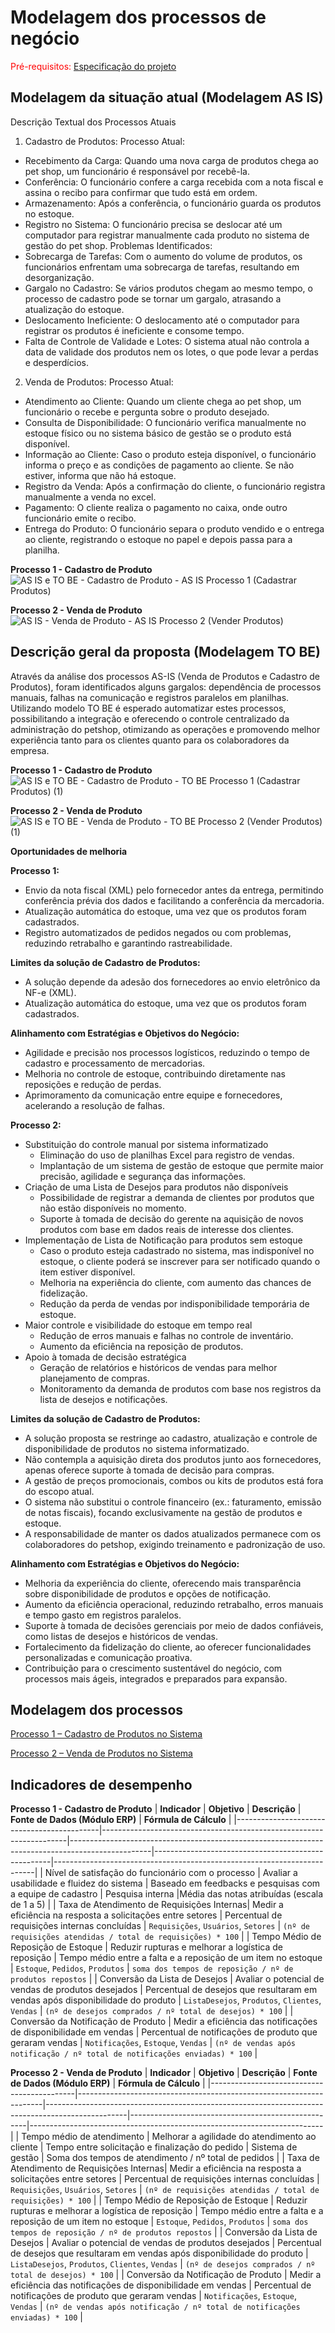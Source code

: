 # Modelagem dos processos de negócio

<span style="color:red">Pré-requisitos: <a href="02-Especificacao.md"> Especificação do projeto</a></span>



## Modelagem da situação atual (Modelagem AS IS)

Descrição Textual dos Processos Atuais
1. Cadastro de Produtos:
Processo Atual:
- Recebimento da Carga: Quando uma nova carga de produtos chega ao pet shop, um funcionário é responsável por recebê-la.
- Conferência: O funcionário confere a carga recebida com a nota fiscal e assina o recibo para confirmar que tudo está em ordem.
- Armazenamento: Após a conferência, o funcionário guarda os produtos no estoque.
- Registro no Sistema: O funcionário precisa se deslocar até um computador para registrar manualmente cada produto no sistema de gestão do pet shop.
Problemas Identificados:
- Sobrecarga de Tarefas: Com o aumento do volume de produtos, os funcionários enfrentam uma sobrecarga de tarefas, resultando em desorganização.
- Gargalo no Cadastro: Se vários produtos chegam ao mesmo tempo, o processo de cadastro pode se tornar um gargalo, atrasando a atualização do estoque.
- Deslocamento Ineficiente: O deslocamento até o computador para registrar os produtos é ineficiente e consome tempo.
- Falta de Controle de Validade e Lotes: O sistema atual não controla a data de validade dos produtos nem os lotes, o que pode levar a perdas e desperdícios.

2. Venda de Produtos:
Processo Atual:
- Atendimento ao Cliente: Quando um cliente chega ao pet shop, um funcionário o recebe e pergunta sobre o produto desejado.
- Consulta de Disponibilidade: O funcionário verifica manualmente no estoque físico ou no sistema básico de gestão se o produto está disponível.
- Informação ao Cliente: Caso o produto esteja disponível, o funcionário informa o preço e as condições de pagamento ao cliente. Se não estiver, informa que não há estoque.
- Registro da Venda: Após a confirmação do cliente, o funcionário registra manualmente a venda no excel.
- Pagamento: O cliente realiza o pagamento no caixa, onde outro funcionário emite o recibo.
- Entrega do Produto: O funcionário separa o produto vendido e o entrega ao cliente, registrando o estoque no papel e depois passa para a planilha.


**Processo 1 - Cadastro de Produto**
![AS IS e TO BE - Cadastro de Produto - AS IS Processo 1 (Cadastrar Produtos)](https://github.com/user-attachments/assets/4032106d-e349-4d8b-b1c3-60cdcdb86d2f)

**Processo 2 - Venda de Produto**
![AS IS - Venda de Produto - AS IS Processo 2 (Vender Produtos)](images/as_is_venda.jpg)



## Descrição geral da proposta (Modelagem TO BE)

Através da  análise dos processos AS-IS (Venda de Produtos e Cadastro de Produtos), foram identificados alguns gargalos: dependência de processos manuais, falhas na comunicação e registros paralelos em planilhas. Utilizando modelo TO BE é esperado automatizar estes processos, possibilitando a integração e oferecendo o controle centralizado da administração do petshop, otimizando as operações e promovendo melhor experiência tanto para os clientes quanto para os colaboradores da empresa.


**Processo 1 - Cadastro de Produto**
![AS IS e TO BE - Cadastro de Produto - TO BE Processo 1 (Cadastrar Produtos) (1)](https://github.com/user-attachments/assets/fe026645-18c7-47f0-b239-56b4a25ce151)




**Processo 2 - Venda de Produto**
![AS IS e TO BE - Venda de Produto - TO BE Processo 2 (Vender Produtos) (1)](https://github.com/user-attachments/assets/5f75506b-0ed3-49ee-b524-52c16f2f8a16)


**Oportunidades de melhoria**

**Processo 1:**
- Envio da nota fiscal (XML) pelo fornecedor antes da entrega, permitindo conferência prévia dos dados e facilitando a conferência da mercadoria.
- Atualização automática do estoque, uma vez que os produtos foram cadastrados. 
- Registro automatizados de pedidos negados ou com problemas, reduzindo retrabalho e garantindo rastreabilidade.

**Limites da solução de Cadastro de Produtos:**
- A solução depende da adesão dos fornecedores ao envio eletrônico da NF-e (XML).
- Atualização automática do estoque, uma vez que os produtos foram cadastrados. 

**Alinhamento com Estratégias e Objetivos do Negócio:**
- Agilidade e precisão nos processos logísticos, reduzindo o tempo de cadastro e processamento de mercadorias. 
- Melhoria no controle de estoque, contribuindo diretamente nas reposições e redução de perdas.
- Aprimoramento da comunicação entre equipe e fornecedores, acelerando a resolução de falhas. 



**Processo 2:**
- Substituição do controle manual por sistema informatizado
  - Eliminação do uso de planilhas Excel para registro de vendas.
  - Implantação de um sistema de gestão de estoque que permite maior precisão, agilidade e segurança das informações.
- Criação de uma Lista de Desejos para produtos não disponíveis
  - Possibilidade de registrar a demanda de clientes por produtos que não estão disponíveis no momento.
  - Suporte à tomada de decisão do gerente na aquisição de novos produtos com base em dados reais de interesse dos clientes.
- Implementação de Lista de Notificação para produtos sem estoque
  - Caso o produto esteja cadastrado no sistema, mas indisponível no estoque, o cliente poderá se inscrever para ser notificado quando o item estiver disponível.
  - Melhoria na experiência do cliente, com aumento das chances de fidelização.
  - Redução da perda de vendas por indisponibilidade temporária de estoque.
- Maior controle e visibilidade do estoque em tempo real
  - Redução de erros manuais e falhas no controle de inventário.
  - Aumento da eficiência na reposição de produtos.
- Apoio à tomada de decisão estratégica
  - Geração de relatórios e históricos de vendas para melhor planejamento de compras.
  - Monitoramento da demanda de produtos com base nos registros da lista de desejos e notificações. 

**Limites da solução de Cadastro de Produtos:**
- A solução proposta se restringe ao cadastro, atualização e controle de disponibilidade de produtos no sistema informatizado.
- Não contempla a aquisição direta dos produtos junto aos fornecedores, apenas oferece suporte à tomada de decisão para compras.
- A gestão de preços promocionais, combos ou kits de produtos está fora do escopo atual.
- O sistema não substitui o controle financeiro (ex.: faturamento, emissão de notas fiscais), focando exclusivamente na gestão de produtos e estoque.
- A responsabilidade de manter os dados atualizados permanece com os colaboradores do petshop, exigindo treinamento e padronização de uso.
  
**Alinhamento com Estratégias e Objetivos do Negócio:**
- Melhoria da experiência do cliente, oferecendo mais transparência sobre disponibilidade de produtos e opções de notificação.
- Aumento da eficiência operacional, reduzindo retrabalho, erros manuais e tempo gasto em registros paralelos.
- Suporte à tomada de decisões gerenciais por meio de dados confiáveis, como listas de desejos e históricos de vendas.
- Fortalecimento da fidelização do cliente, ao oferecer funcionalidades personalizadas e comunicação proativa.
- Contribuição para o crescimento sustentável do negócio, com processos mais ágeis, integrados e preparados para expansão.






## Modelagem dos processos

[Processo 1 – Cadastro de Produtos no Sistema](https://github.com/ICEI-PUC-Minas-PCO-SI/2025-1-p3-tiapn-si-grupo-6/blob/main/docs/processes/processo-1-Cadastro_de_produtos_no_sistema.md)

[Processo 2 – Venda de Produtos no Sistema](https://github.com/ICEI-PUC-Minas-PCO-SI/2025-1-p3-tiapn-si-grupo-6/blob/main/docs/processes/processo-2-Venda_de_produtos.md)


## Indicadores de desempenho


**Processo 1 - Cadastro de Produto**
| **Indicador**                              | **Objetivo**                                                       | **Descrição**                                                                                   | **Fonte de Dados (Módulo ERP)**                     | **Fórmula de Cálculo**                                                   |
|--------------------------------------------|---------------------------------------------------------------------|--------------------------------------------------------------------------------------------------|----------------------------------------------------|-------------------------------------------------------------------------|
| Nível de satisfação do funcionário com o processo  | Avaliar a usabilidade e fluidez do sistema                     | Baseado em feedbacks e pesquisas com a equipe de cadastro                                            | Pesquisa interna                      |Média das notas atribuídas (escala de 1 a 5)              |
| Taxa de Atendimento de Requisições Internas| Medir a eficiência na resposta a solicitações entre setores        | Percentual de requisições internas concluídas                                                   | `Requisições`, `Usuários`, `Setores`               | `(nº de requisições atendidas / total de requisições) * 100`          |
| Tempo Médio de Reposição de Estoque        | Reduzir rupturas e melhorar a logística de reposição               | Tempo médio entre a falta e a reposição de um item no estoque                                   | `Estoque`, `Pedidos`, `Produtos`                   | `soma dos tempos de reposição / nº de produtos repostos`              |
| Conversão da Lista de Desejos              | Avaliar o potencial de vendas de produtos desejados                | Percentual de desejos que resultaram em vendas após disponibilidade do produto                 | `ListaDesejos`, `Produtos`, `Clientes`, `Vendas`   | `(nº de desejos comprados / nº total de desejos) * 100`               |
| Conversão da Notificação de Produto        | Medir a eficiência das notificações de disponibilidade em vendas   | Percentual de notificações de produto que geraram vendas                                        | `Notificações`, `Estoque`, `Vendas`                | `(nº de vendas após notificação / nº total de notificações enviadas) * 100` |




**Processo 2 - Venda de Produto**
| **Indicador**                              | **Objetivo**                                                       | **Descrição**                                                                                   | **Fonte de Dados (Módulo ERP)**                     | **Fórmula de Cálculo**                                                   |
|--------------------------------------------|---------------------------------------------------------------------|--------------------------------------------------------------------------------------------------|----------------------------------------------------|-------------------------------------------------------------------------|
| Tempo médio de atendimento  | Melhorar a agilidade do atendimento ao cliente                      | Tempo entre solicitação e finalização do pedido                                               | Sistema de gestão                      | Soma dos tempos de atendimento / nº total de pedidos                |
| Taxa de Atendimento de Requisições Internas| Medir a eficiência na resposta a solicitações entre setores        | Percentual de requisições internas concluídas                                                   | `Requisições`, `Usuários`, `Setores`               | `(nº de requisições atendidas / total de requisições) * 100`          |
| Tempo Médio de Reposição de Estoque        | Reduzir rupturas e melhorar a logística de reposição               | Tempo médio entre a falta e a reposição de um item no estoque                                   | `Estoque`, `Pedidos`, `Produtos`                   | `soma dos tempos de reposição / nº de produtos repostos`              |
| Conversão da Lista de Desejos              | Avaliar o potencial de vendas de produtos desejados                | Percentual de desejos que resultaram em vendas após disponibilidade do produto                 | `ListaDesejos`, `Produtos`, `Clientes`, `Vendas`   | `(nº de desejos comprados / nº total de desejos) * 100`               |
| Conversão da Notificação de Produto        | Medir a eficiência das notificações de disponibilidade em vendas   | Percentual de notificações de produto que geraram vendas                                        | `Notificações`, `Estoque`, `Vendas`                | `(nº de vendas após notificação / nº total de notificações enviadas) * 100` |




